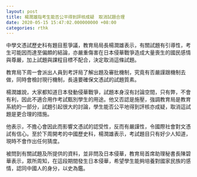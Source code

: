 ```yaml
---
layout: post
title: 楊潤雄指考生能否公平得到評核成疑　取消試題合理
date: 2020-05-15 15:47:02.000000000 +08:00
categories: rthk
---
```


中學文憑試歷史科有題目惹爭議，教育局局長楊潤雄表示，有關試題有引導性，考生可能因而達至偏頗的結論，亦嚴重傷害在日本侵華戰爭造成大量喪生的國民感情與尊嚴，加上試題與課程目標不配合，決定取消這條試題。

教育局下周一會派出人員到考評局了解出題及審批機制，究竟有否嚴謹跟機制去做，同時會檢討現行機制，長遠要確保文憑試的試題質素。

楊潤雄說，大家都知道日本發動侵華戰爭，試題本身沒有討論空間，只有弊，不會有利，因此不適合用作考試甄別學生的用途。他又否認是施壓，強調教育局是教育系統的一部分，試題引起很大的討論，學生能否公平地得到評核亦成疑，取消這試題是更合理的措施。

他表示，不擔心會因此而影響文憑試的認受性，反而有嚴謹性，令國際社會對文憑試有信心。至於下周開考的中國歷史科，楊潤雄表示，考試題目只有好少人知道，現時不會作出任何猜度。

被問到有關試題及所提供的資料，並非問及日本侵華，教育局首席助理秘書長陳碧華表示，眾所周知，在這段期間發生日本侵華，希望學生能夠培養對國家民族的感情，認同中國人的身分，以史為鑑。
